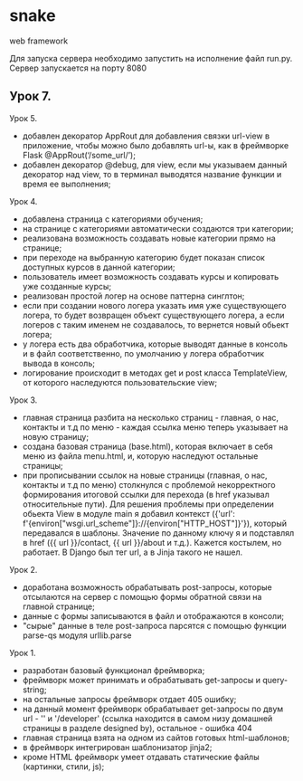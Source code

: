 # snake
web framework

Для запуска сервера необходимо запустить на исполнение файл run.py. Сервер запускается на порту 8080

Урок 7.
- 

Урок 5.
- добавлен декоратор AppRout для добавления связки url-view в приложение, чтобы можно было добавлять url-ы, как в фреймворке Flask @AppRout(‘/some_url/’);
- добавлен декоратор @debug, для view, если мы указываем данный декоратор над view, то в терминал выводятся название функции и время ее выполнения;

Урок 4.
- добавлена страница с категориями обучения;
- на странице с категориями автоматически создаются три категории;
- реализована возможность создавать новые категории прямо на странице;
- при переходе на выбранную категорию будет показан список доступных курсов в данной категории;
- пользователь имеет возможность создавать курсы и копировать уже созданные курсы;
- реализован простой логер на основе паттерна синглтон;
- если при создании нового логера указать имя уже существующего логера, то будет возвращен объект существующего логера, а если логеров с таким именем не создавалось, то вернется новый обьект логера;
- у логера есть два обработчика, которые выводят данные в консоль и в файл соответственно, по умолчанию у логера обработчик вывода в консоль;
- логирование происходит в методах get и post класса TemplateView, от которого наследуются пользовательские view;

Урок 3.
- главная страница разбита на несколько страниц - главная, о нас, контакты и т.д по меню - каждая ссылка меню теперь указывает на новую страницу;
- создана базовая страница (base.html), которая включает в себя меню из файла menu.html, и, которую наследуют остальные страницы;
- при прописывании ссылок на новые страницы (главная, о нас, контакты и т.д по меню) столкнулся с проблемой некорректного формирования итоговой ссылки для перехода (в href указывал относительные пути). Для решения проблемы при определении обьекта View в модуле main я добавил контекст ({'url': f'{environ["wsgi.url_scheme"]}://{environ["HTTP_HOST"]}'}), который передавался в шаблоны. Значение по данному ключу я и подставлял в href ({{ url }}/contact, {{ url }}/about и т.д.). Кажется костылем, но работает. В Django был тег url, а в Jinja такого не нашел.

Урок 2.
- доработана возможность обрабатывать post-запросы, которые отсылаются на сервер с помощью формы обратной связи на главной странице;
- данные с формы записываются в файл и отображаются в консоли;
- "сырые" данные в теле post-запроса парсятся с помощью функции parse-qs модуля urllib.parse

Урок 1.
- разработан базовый функционал фреймворка;
- фреймворк может принимать и обрабатывать get-запросы и query-string;
- на остальные запросы фреймворк отдает 405 ошибку;
- на данный момент фреймворк обрабатывает get-запросы по двум url - '' и '/developer' (ссылка находится в самом низу домашней страницы в разделе designed by), остальное - ошибка 404
- главная страница взята на одном из сайтов готовых html-шаблонов;
- в фреймворк интегрирован шаблонизатор jinja2;
- кроме HTML фреймворк умеет отдавать статические файлы (картинки, стили, js);
